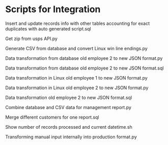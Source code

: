 # Scripts for Integration
Insert and update records info with other tables accounting for exact duplicates with auto generated script.sql

Get zip from usps API.py

Generate CSV from database and convert Linux win line endings.py

Data transformation from database old employee 2 to new JSON format.py

Data transformation from database old employee 2 to new JSON format.sql

Data transformation in Linux old employee 1 to new JSON format.py

Data transformation in Linux old employee 2 to new JSON format.py

Data transformation old employee 2 to new JSON format.sql

Combine database and CSV data for management report.py

Merge different customers for one report.sql

Show number of records processed and current datetime.sh

Transforming manual input internally into production format.py

